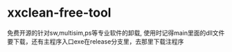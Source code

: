 # xxclean-free-tool
免费开源的针对sw,multisim,ps等专业软件的卸载,
使用时记得main里面的dll文件要下载，还有主程序入口exe在release分支里，去那里下载注程序

